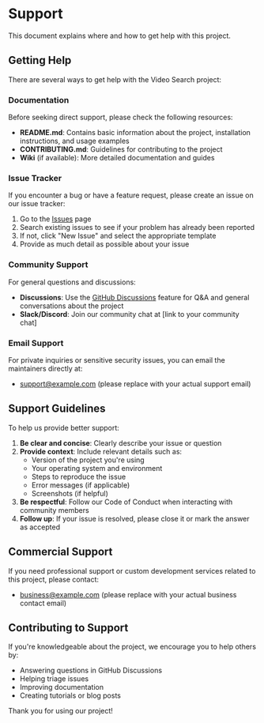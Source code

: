 # Support

This document explains where and how to get help with this project.

## Getting Help

There are several ways to get help with the Video Search project:

### Documentation

Before seeking direct support, please check the following resources:

- **README.md**: Contains basic information about the project, installation instructions, and usage examples
- **CONTRIBUTING.md**: Guidelines for contributing to the project
- **Wiki** (if available): More detailed documentation and guides

### Issue Tracker

If you encounter a bug or have a feature request, please create an issue on our issue tracker:

1. Go to the [Issues](https://github.com/yourusername/video-search/issues) page
2. Search existing issues to see if your problem has already been reported
3. If not, click "New Issue" and select the appropriate template
4. Provide as much detail as possible about your issue

### Community Support

For general questions and discussions:

- **Discussions**: Use the [GitHub Discussions](https://github.com/yourusername/video-search/discussions) feature for Q&A and general conversations about the project
- **Slack/Discord**: Join our community chat at [link to your community chat]

### Email Support

For private inquiries or sensitive security issues, you can email the maintainers directly at:

- support@example.com (please replace with your actual support email)

## Support Guidelines

To help us provide better support:

1. **Be clear and concise**: Clearly describe your issue or question
2. **Provide context**: Include relevant details such as:
   - Version of the project you're using
   - Your operating system and environment
   - Steps to reproduce the issue
   - Error messages (if applicable)
   - Screenshots (if helpful)
3. **Be respectful**: Follow our Code of Conduct when interacting with community members
4. **Follow up**: If your issue is resolved, please close it or mark the answer as accepted

## Commercial Support

If you need professional support or custom development services related to this project, please contact:

- business@example.com (please replace with your actual business contact email)

## Contributing to Support

If you're knowledgeable about the project, we encourage you to help others by:

- Answering questions in GitHub Discussions
- Helping triage issues
- Improving documentation
- Creating tutorials or blog posts

Thank you for using our project!
